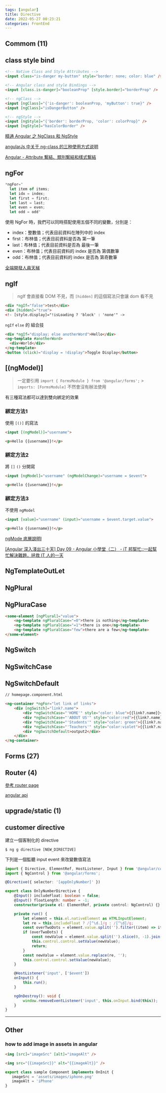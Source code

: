 ```yaml
---
tags: [angular]
title: Directive
date: 2022-05-27 00:23:21
categories: FrontEnd
---
```




## Commom (11)

## class style bind

```html
<!-- Native Class and Style Attributes -->
<input class="is-danger my-button" style="border: none; color: blue" />

<!-- Angular class and style Bindings -->
<input [class.is-danger]="booleanProp" [style.border]="borderProp" />

<!-- ngClass -->
<input [ngClass]="{'is-danger': booleanProp, 'myButton': true}" />
<input [ngClass]="isDangerButton" />

<!-- ngStyle -->
<input [ngStyle]="{'border': borderProp, 'color': colorProp}" />
<input [ngStyle]="hasColorBorder" />
```

[精通 Angular 之 NgClass 和 NgStyle](https://zhuanlan.zhihu.com/p/95490706)

[angularJs 中关于 ng-class 的三种使用方式说明](https://segmentfault.com/a/1190000008393758)

[Angular - Attribute 繫結、類別繫結和樣式繫結](https://angular.tw/guide/attribute-binding)

## ngFor

```js
*ngFor="
  let item of items;
  let idx = index;
  let first = first;
  let last = last;
  let even = even;
  let odd = odd"
```

使用 NgFor 時，我們可以同時搭配使用五個不同的變數，分別是：

-   index：整數值；代表目前資料在陣列中的 index
-   first：布林值；代表目前資料是否為 第一筆
-   last：布林值；代表目前資料是否為 最後一筆
-   even：布林值；代表目前資料的 index 是否為 第偶數筆
-   odd：布林值；代表目前資料的 index 是否為 第奇數筆

[全端開發人員天梯](https://dotblogs.com.tw/wellwind/2017/01/01/angular2-ngfor-vars)

## ngIf

> ngIf 會直接看 DOM 不見，而 `[hidden]` 的這個寫法只會讓 dom 看不見

```html
<div *ngIf="false">test</div>
<div [hidden]="true">
<!- [style.display]="!isLoading ? 'block' : 'none'" ->
```

`ngIf` `else` 的 組合技

```html
<div *ngIf="display; else anotherWord">Hello</div>
<ng-template #anotherWord>
  <div>World</div>
</ng-template>
<button (click)="display = !display">Toggle Display</button>
```



## [(ngModel)]

> 一定要引用 `import { FormsModule } from '@angular/forms';` > `imports: [FormsModule]`
> 不然會沒有辦法使用

有三種寫法都可以達到雙向綁定的效果

### 綁定方法1

使用 `[()]` 的寫法

```html
<input [(ngModel)]="username">

<p>Hello {{username}}!</p>
```

### 綁定方法2

將 `[]` `()` 分開寫

```html
<input [ngModel]="username" (ngModelChange)="username = $event">

<p>Hello {{username}}!</p>
```

### 綁定方法3

不使用 `ngModel`

```html
<input [value]="username" (input)="username = $event.target.value">

<p>Hello {{username}}!</p>
```

[ngMode 底層說明l](https://blog.kevinyang.net/2017/08/14/angular-two-way-binding/)

[[Angular 深入淺出三十天] Day 09 - Angular 小學堂（二） - iT 邦幫忙::一起幫忙解決難題，拯救 IT 人的一天](https://ithelp.ithome.com.tw/articles/10205162)

## NgTemplateOutLet

[](https://www.tektutorialshub.com/angular/ngtemplateoutlet-in-angular/)

## NgPlural

## NgPluraCase

```html
<some-element [ngPlural]="value">
    <ng-template ngPluralCase="=0">there is nothing</ng-template>
    <ng-template ngPluralCase="=1">there is one</ng-template>
    <ng-template ngPluralCase="few">there are a few</ng-template>
</some-element>
```

## NgSwitch

## NgSwitchCase

## **NgSwitchDefault**

```html
// homepage.component.html

<ng-container *ngFor="let link of links">
    <div [ngSwitch]="link?.name">
        <div *ngSwitchCase="'HOME'" style="color: blue">{{link?.name}}</div>
        <div *ngSwitchCase="'ABOUT US'" style="color:red">{{link?.name}}</div>
        <div *ngSwitchCase="'Students'" style="color: green">{{link?.name}}</div>
        <div *ngSwitchCase="'Teachers'" style="color:violet">{{link?.name}}</div>
        <div *ngSwitchDefault>output2</div>
    </div>
</ng-container>
```

## Forms (27)

## Router (4)

[參考 router page](/docs/Angular-Framework/router)

[angular api](https://angular.io/api?type=directive)

## upgrade/static (1)



## customer directive

建立一個客制化的 directive

```shell
$ ng g directive [NEW_DIRECTIVE]
```

下列是一個監聽 input event 來改變數值寫法

```typescript
import { Directive, ElementRef, HostListener, Input } from '@angular/core';
import { NgControl } from '@angular/forms';

@Directive({ selector: '[appOnlyNumber]' })

export class OnlyNumberDirective {
    @Input() includeFloat: boolean = false;
    @Input() floatLength: number = -1;
    constructor(private el: ElementRef, private control: NgControl) {}

    private run() {
        let element = this.el.nativeElement as HTMLInputElement;
        let re = this.includeFloat ? /[^\d.]/g : /[^\d]/g;
        const overTwoDots = element.value.split('').filter((item) => item === '.').length > 1;
        if (overTwoDots) {
            const newValue = element.value.split('').slice(0, -1).join('');
            this.control.control.setValue(newValue);
            return;
        }
        const newValue = element.value.replace(re, '');
        this.control.control.setValue(newValue);
    }

    @HostListener('input', ['$event'])
    onInput() {
        this.run();
    }

    ngOnDestroy(): void {
        window.removeEventListener('input', this.onInput.bind(this));
    }
}

```



---

## Other

### how to add image in assets in angular

```html
<img [src]="imageSrc" [alt]="imageAlt" />

<img src="{{imageSrc}}" alt="{{imageAlt}}" />
```

```js
export class sample Component implements OnInit {
   imageSrc = 'assets/images/iphone.png'
   imageAlt = 'iPhone'
}
```
